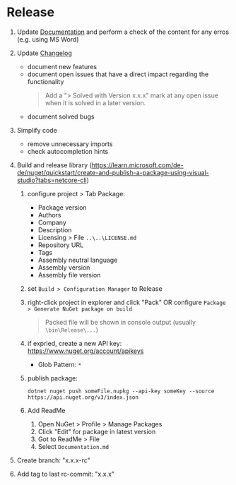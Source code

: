 # Release

1. Update [Documentation](./Documentation.md) and perform a check of the content for any erros (e.g. using MS Word)
2. Update [Changelog](./Changelog.md)
   - document new features
   - document open issues that have a direct impact regarding the functionality
     > Add a "> Solved with Version x.x.x" mark at any open issue when it is solved in a later version.
   - document solved bugs
3. Simplify code
   - remove unnecessary imports
   - check autocompletion hints
4. Build and release library (https://learn.microsoft.com/de-de/nuget/quickstart/create-and-publish-a-package-using-visual-studio?tabs=netcore-cli)

   1. configure project > Tab Package:
      - Package version
      - Authors
      - Company
      - Description
      - Licensing > File `..\..\LICENSE.md`
      - Repository URL
      - Tags
      - Assembly neutral language
      - Assembly version
      - Assembly file version
   2. set `Build > Configuration Manager` to Release
   3. right-click project in explorer and click "Pack" OR configure `Package > Generate NuGet package on build`
      > Packed file will be shown in console output (usually `\bin\Release\...`)
   4. if expried, create a new API key: https://www.nuget.org/account/apikeys
      - Glob Pattern: `*`
   5. publish package:

      `dotnet nuget push someFile.nupkg --api-key someKey --source https://api.nuget.org/v3/index.json`

   6. Add ReadMe
      1. Open NuGet > Profile > Manage Packages
      2. Click "Edit" for package in latest version
      3. Got to ReadMe > File
      4. Select `Documentation.md`

5. Create branch: "x.x.x-rc"
6. Add tag to last rc-commit: "x.x.x"
